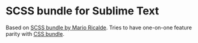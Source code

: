 # SCSS bundle for Sublime Text

Based on [SCSS bundle by Mario Ricalde](https://github.com/MarioRicalde/SCSS.tmbundle). Tries to have one-on-one feature parity with [CSS bundle](https://github.com/niksy/st-css-bundle).
